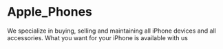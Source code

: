 # Apple_Phones
We specialize in buying, selling and maintaining all iPhone devices and all accessories. What you want for your iPhone is available with us
